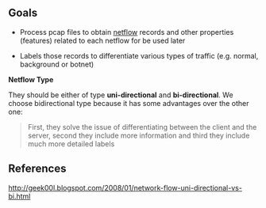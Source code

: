 ## Goals
* Process pcap files to obtain [netflow](https://en.wikipedia.org/wiki/NetFlow)  records and other properties (features) related to each netflow for be used later

* Labels those records to differentiate various types of traffic (e.g. normal, background or botnet)

__Netflow Type__

They should be either of type __uni-directional__ and __bi-directional__. We choose bidirectional type because it has some advantages over the other one:

> First, they solve the issue of differentiating between the client and the server, second they include more information and third they include much more detailed labels


## References
http://geek00l.blogspot.com/2008/01/network-flow-uni-directional-vs-bi.html
